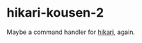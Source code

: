 # hikari-kousen-2
Maybe a command handler for [hikari](https://github.com/hikari-py/hikari), again.
